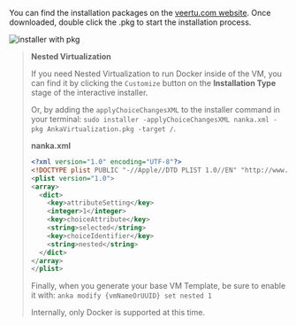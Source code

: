 You can find the installation packages on the [veertu.com website](https://veertu.com/download-anka-develop/). Once downloaded, double click the .pkg to start the installation process.

![installer with pkg](/images/anka-virtualization/installer.png)

> **Nested Virtualization**
>
> If you need Nested Virtualization to run Docker inside of the VM, you can find it by clicking the `Customize` button on the **Installation Type** stage of the interactive installer.
>
> Or, by adding the `applyChoiceChangesXML` to the installer command in your terminal: `sudo installer -applyChoiceChangesXML nanka.xml -pkg AnkaVirtualization.pkg -target /`.
>
> **nanka.xml**
>  ```xml
>  <?xml version="1.0" encoding="UTF-8"?>
>  <!DOCTYPE plist PUBLIC "-//Apple//DTD PLIST 1.0//EN" "http://www.apple.com/DTDs/PropertyList-1.0.dtd">
>  <plist version="1.0">
>  <array>
>    <dict>
>      <key>attributeSetting</key>
>      <integer>1</integer>
>      <key>choiceAttribute</key>
>      <string>selected</string>
>      <key>choiceIdentifier</key>
>      <string>nested</string>
>    </dict>
>  </array>
>  </plist>
>  ```
>
> Finally, when you generate your base VM Template, be sure to enable it with: `anka modify {vmNameOrUUID} set nested 1`
>
> Internally, only Docker is supported at this time.